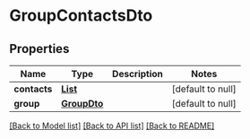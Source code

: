 # GroupContactsDto
## Properties

Name | Type | Description | Notes
------------ | ------------- | ------------- | -------------
**contacts** | [**List**](ContactDto) |  | [default to null]
**group** | [**GroupDto**](GroupDto) |  | [default to null]

[[Back to Model list]](../README#documentation-for-models) [[Back to API list]](../README#documentation-for-api-endpoints) [[Back to README]](../README)

